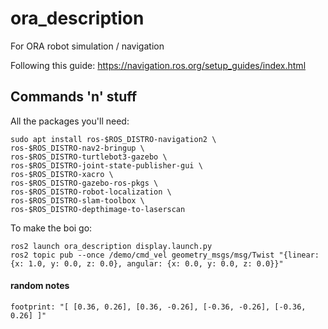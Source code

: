 # ora_description

For ORA robot simulation / navigation

Following this guide: https://navigation.ros.org/setup_guides/index.html 

## Commands 'n' stuff

All the packages you'll need:
```
sudo apt install ros-$ROS_DISTRO-navigation2 \
ros-$ROS_DISTRO-nav2-bringup \
ros-$ROS_DISTRO-turtlebot3-gazebo \
ros-$ROS_DISTRO-joint-state-publisher-gui \
ros-$ROS_DISTRO-xacro \
ros-$ROS_DISTRO-gazebo-ros-pkgs \
ros-$ROS_DISTRO-robot-localization \
ros-$ROS_DISTRO-slam-toolbox \
ros-$ROS_DISTRO-depthimage-to-laserscan
```

To make the boi go:
```
ros2 launch ora_description display.launch.py
ros2 topic pub --once /demo/cmd_vel geometry_msgs/msg/Twist "{linear: {x: 1.0, y: 0.0, z: 0.0}, angular: {x: 0.0, y: 0.0, z: 0.0}}"
```

#### random notes

`footprint: "[ [0.36, 0.26], [0.36, -0.26], [-0.36, -0.26], [-0.36, 0.26] ]"`